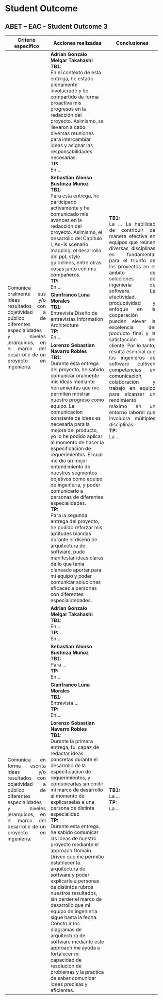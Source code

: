 # Student Outcome

## ABET – EAC - Student Outcome 3

<div align="center">
   <table>
      <thead>
         <tr>
            <th style="text-align: center;">Criterio específico</th>
            <th style="text-align: center;">Acciones realizadas</th>
            <th style="text-align: center;">Conclusiones</th>
         </tr>
      </thead>
      <tbody>
         <tr>
            <td rowspan="5" style="text-align: justify;">Comunica oralmente sus ideas y/o resultados con objetividad a público de diferentes especialidades y niveles jerarquicos, en el marco del desarrollo de un proyecto en ingeniería.</td>
         </tr>
         <tr>
            <td><strong>Adrian Gonzalo Melgar Takahashi
            </br>TB1:</strong></br>
            En el contexto de esta entrega, he estado plenamente involucrado y he compartido de forma proactiva mis progresos en la redacción del proyecto. Asimismo, se llevaron a cabo diversas reuniones para intercambiar ideas y asignar las responsabilidades necesarias.
            </br><strong>TP:</strong></br>
            En ...
            </td>
            <td rowspan="4" style="text-align: justify;">
            <strong>TB1:</strong></br>
            La ...
            La habilidad de contribuir de manera efectiva en equipos que reúnen diversas disciplinas es fundamental para el triunfo de los proyectos en el ámbito de soluciones de ingeniería de software. La efectividad, productividad y enfoque en la cooperación pueden elevar la excelencia del producto final y la satisfacción del cliente. Por lo tanto, resulta esencial que los ingenieros de software cultiven competencias en comunicación, colaboración y trabajo en equipo para alcanzar un rendimiento máximo en un entorno laboral que involucra múltiples disciplinas.
            </br><strong>TP:</strong></br>
            La ...
            </td>
         </tr>
         <tr>
            <td><strong>Sebastian Alonso Bustinza Muñoz
            </br>TB1:</strong></br>
            Para esta entrega, he participado activamente y he comunicado mis avances en la redacción del proyecto. Asimismo, el desarrollo del Capítulo I, As-is scenario mapping, el desarrollo del ppt, style guidelines, entre otras cosas junto con mis compañeros.
            </br><strong>TP:</strong></br>
            En ...
            </td>
         </tr>
         <tr>
            <td><strong>Gianfranco Luna Morales
            </br>TB1:</strong></br>
            Entrevista Diseño de entrevistas Information Architecture
            </br><strong>TP:</strong></br>
            En ...
            </td>
         </tr>
         <tr>
           <td><strong>Lorenzo Sebastian Navarro Robles
           </br>TB1:</strong></br>
            Durante esta entrega del proyecto, he sabido comunicar oralmente mis ideas mediante herramientas que me permiten mostrar nuestro progreso como equipo. La comunicacion constante de ideas es necesaria para la mejora del producto, yo lo he podido aplicar al momento de hacer la especificacion de requerimientos. El cual me dio un mejor entendimiento de nuestros segmentos objetivos como equipo de ingenieria, y poder comunicarlo a personas de diferentes especialidades.
           </br><strong>TP:</strong></br>
            Para la segunda entrega del proyecto, he podido reforzar mis aptitudes blandas durante el diseño de arquitectura de software, pude manifestar ideas claras de lo que tenía planeado aportar para mi equipo y poder comunicar soluciones eficacez a personas con diferentes especialidedades.
           </td>
         </tr>
         <tr>
            <td rowspan="5" style="text-align: justify;">Comunica en forma escrita ideas y/o resultados con objetividad a público de diferentes especialidades y niveles jerarquicos, en el marco del desarrollo de un proyecto en ingeniería.</td>
         </tr>
         <tr>
            <td><strong>Adrian Gonzalo Melgar Takahashi
            </br>TB1:</strong></br>
            En ...
            </br><strong>TP:</strong></br>
            En ...
            </td>
            <td rowspan="4" style="text-align: justify;">
            <strong>TB1:</strong></br>
            La ...
            </br><strong>TP:</strong></br>
            La ...
            </td>
         </tr>
         <tr>
            <td><strong>Sebastian Alonso Bustinza Muñoz
            </br>TB1:</strong></br>
            Para ...
            </br><strong>TP:</strong></br>
            En ...
            </td>
         </tr>
         <tr>
            <td><strong>Gianfranco Luna Morales
            </br>TB1:</strong></br>
            Entrevista ...
            </br><strong>TP:</strong></br>
            En ...
            </td>
         </tr>
         <tr>
            <td><strong>Lorenzo Sebastian Navarro Robles
            </br>TB1:</strong></br>
            Durante la primera entrega, fui capaz de redactar ideas concretas durante el desarrollo de la especificacion de requerimientos, y comunicarlas sin omitir mi marco de desarrollo al momento de explicarselas a una persona de distinta especialidad
            </br><strong>TP:</strong></br>
            Durante esta entrega, he sabido comunicar las ideas de nuestro proyecto mediante el approach Domain Driven que me permitio establecer la arquitectura de software y poder explicarle a personas de distintos rubros nuestros resultados, sin perder el marco de desarrollo que mi equipo de ingenieria sigue hasta la fecha. Construir los diagramas de arquitectura de software mediante este approach me ayuda a fortalecer mi capacidad de resolucion de problemas y la practica de saber comunicar ideas precisas y eficientes.
            </td>
         </tr>
      </tbody>
   </table>
</div>
